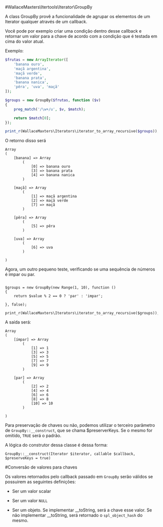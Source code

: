 #WallaceMaxters\Itertools\Iterator\GroupBy

A class GroupBy provê a funcionalidade de agrupar os elementos de um Iterator qualquer através de um callback. 

Você pode por exemplo criar uma condição dentro desse callback e retornar um valor para a chave de acordo com a condição que é testada em cima do valor atual.

Exemplo:

```php
$frutas = new ArrayIterator([
	'banana ouro',
	'maçã argentina',
	'maçã verde',
	'banana prata',
	'banana nanica',
	'pêra', 'uva', 'maçã'
]);

$groups = new GroupBy($frutas, function ($v)
{
	preg_match('/\w+/u', $v, $match);

	return $match[0];
});

print_r(WallaceMaxters\Iterators\iterator_to_array_recursive($groups));

```


O retorno disso será 
```
Array
(
    [banana] => Array
        (
            [0] => banana ouro
            [3] => banana prata
            [4] => banana nanica
        )

    [maçã] => Array
        (
            [1] => maçã argentina
            [2] => maçã verde
            [7] => maçã
        )

    [pêra] => Array
        (
            [5] => pêra
        )

    [uva] => Array
        (
            [6] => uva
        )

)
```

Agora, um outro pequeno teste, verificando se uma sequência de números é impar ou par.


```

$groups = new GroupBy(new Range(1, 10), function ()
{
    return $value % 2 == 0 ? 'par' : 'impar';

}, false);

print_r(WallaceMaxters\Iterators\iterator_to_array_recursive($groups));
```

A saída será:
```
Array
(
    [ímpar] => Array
        (
            [1] => 1
            [3] => 3
            [5] => 5
            [7] => 7
            [9] => 9
        )

    [par] => Array
        (
            [2] => 2
            [4] => 4
            [6] => 6
            [8] => 8
            [10] => 10
        )

)
```


Para preservação de chaves ou não, podemos utilizar o terceiro parâmetro de `GroupBy::__construct`, que se chama $preserverKeys. Se o mesmo for omitido, `TRUE` será o padrão.


A lógica do construtor dessa classe é dessa forma:

```
GroupBy::__construct(Iterator $iterator, callable $callback, $preserveKeys = true)
```



#Conversão de valores para chaves

Os valores retornados pelo callback passado em `GroupBy` serão válidos se possuirem as seguintes definições:

- Ser um valor scalar

- Ser um valor `NULL`

- Ser um objeto. Se implementar __toString, será a chave esse valor. Se não implementar __toString, será retornado o `spl_object_hash`  do mesmo.

